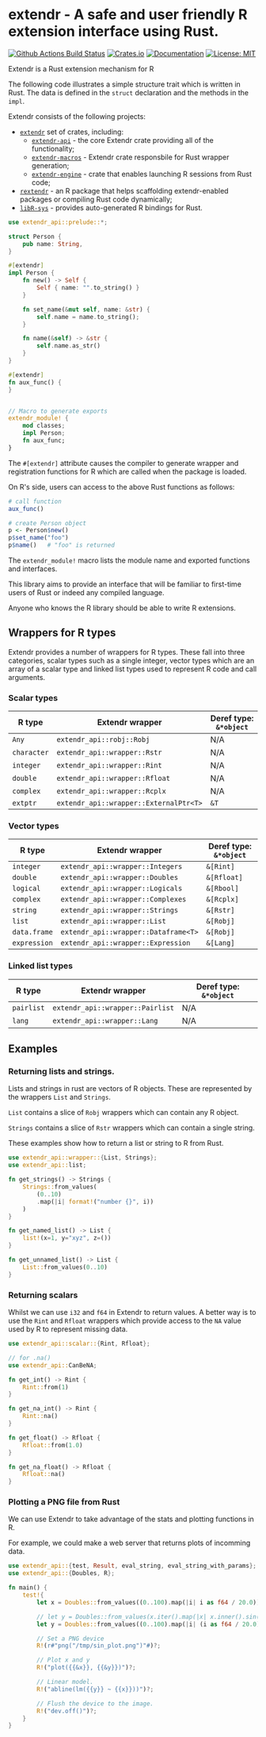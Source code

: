 # extendr - A safe and user friendly R extension interface using Rust.

[![Github Actions Build Status](https://github.com/extendr/extendr/workflows/Tests/badge.svg)](https://github.com/extendr/extendr/actions)
[![Crates.io](https://img.shields.io/crates/v/extendr-api.svg)](https://crates.io/crates/extendr-api)
[![Documentation](https://docs.rs/extendr-api/badge.svg)](https://docs.rs/extendr-api)
[![License: MIT](https://img.shields.io/badge/License-MIT-yellow.svg)](https://opensource.org/licenses/MIT)

Extendr is a Rust extension mechanism for R

The following code illustrates a simple structure trait
which is written in Rust. The data is defined in the `struct`
declaration and the methods in the `impl`.

Extendr consists of the following projects:

* [`extendr`](https://extendr.github.io/extendr) set of crates, including:
  * [`extendr-api`](https://extendr.github.io/extendr/extendr_api) - the core Extendr crate providing all of the functionality;
  * [`extendr-macros`](https://extendr.github.io/extendr/extendr_macros) - Extendr crate responsbile for Rust wrapper generation;
  * [`extendr-engine`](https://extendr.github.io/extendr/extendr_engine) - crate that enables launching R sessions from Rust code;
* [`rextendr`](https://extendr.github.io/rextendr) - an R package that helps scaffolding extendr-enabled packages or compiling Rust code dynamically;
* [`libR-sys`](https://extendr.github.io/libR-sys/libR_sys) - provides auto-generated R bindings for Rust.

```rust
use extendr_api::prelude::*;

struct Person {
    pub name: String,
}

#[extendr]
impl Person {
    fn new() -> Self {
        Self { name: "".to_string() }
    }

    fn set_name(&mut self, name: &str) {
        self.name = name.to_string();
    }

    fn name(&self) -> &str {
        self.name.as_str()
    }
}

#[extendr]
fn aux_func() {
}


// Macro to generate exports
extendr_module! {
    mod classes;
    impl Person;
    fn aux_func;
}
```

The `#[extendr]` attribute causes the compiler to generate
wrapper and registration functions for R which are called
when the package is loaded.

On R's side, users can access to the above Rust functions as follows:

``` r
# call function
aux_func()

# create Person object
p <- Person$new()
p$set_name("foo")
p$name()   # "foo" is returned
```

The `extendr_module!` macro lists the module name and exported functions
and interfaces.

This library aims to provide an interface that will be familiar to
first-time users of Rust or indeed any compiled language.

Anyone who knows the R library should be able to write R extensions.

## Wrappers for R types

Extendr provides a number of wrappers for R types. These fall into
three categories, scalar types such as a single integer, vector
types which are an array of a scalar type and linked list
types used to represent R code and call arguments.

### Scalar types

R type|Extendr wrapper|Deref type: `&*object`
------|---------------|----------------------
`Any`|`extendr_api::robj::Robj`|N/A
`character`|`extendr_api::wrapper::Rstr`|N/A
`integer`|`extendr_api::wrapper::Rint`|N/A
`double`|`extendr_api::wrapper::Rfloat`|N/A
`complex`|`extendr_api::wrapper::Rcplx`|N/A
`extptr`|`extendr_api::wrapper::ExternalPtr<T>`|`&T`

### Vector types

R type|Extendr wrapper|Deref type: `&*object`
------|---------------|----------------------
`integer`|`extendr_api::wrapper::Integers`|`&[Rint]`
`double`|`extendr_api::wrapper::Doubles`|`&[Rfloat]`
`logical`|`extendr_api::wrapper::Logicals`|`&[Rbool]`
`complex`|`extendr_api::wrapper::Complexes`|`&[Rcplx]`
`string`|`extendr_api::wrapper::Strings`|`&[Rstr]`
`list`|`extendr_api::wrapper::List`|`&[Robj]`
`data.frame`|`extendr_api::wrapper::Dataframe<T>`|`&[Robj]`
`expression`|`extendr_api::wrapper::Expression`|`&[Lang]`

### Linked list types

R type|Extendr wrapper|Deref type: `&*object`
------|---------------|----------------------
`pairlist`|`extendr_api::wrapper::Pairlist`|N/A
`lang`|`extendr_api::wrapper::Lang`|N/A

## Examples

### Returning lists and strings.

Lists and strings in rust are vectors of R objects.
These are represented by the wrappers `List` and `Strings`.

`List` contains a slice of `Robj` wrappers which can contain
any R object.

`Strings` contains a slice of `Rstr` wrappers which can
contain a single string.

These examples show how to return a list or string to
R from Rust.

```rust
use extendr_api::wrapper::{List, Strings};
use extendr_api::list;

fn get_strings() -> Strings {
    Strings::from_values(
        (0..10)
        .map(|i| format!("number {}", i))
    )
}

fn get_named_list() -> List {
    list!(x=1, y="xyz", z=())
}

fn get_unnamed_list() -> List {
    List::from_values(0..10)
}
```

### Returning scalars

Whilst we can use `i32` and `f64` in Extendr to return values.
A better way is to use the `Rint` and `Rfloat` wrappers which
provide access to the `NA` value used by R to represent missing
data.

```rust
use extendr_api::scalar::{Rint, Rfloat};

// for .na()
use extendr_api::CanBeNA;

fn get_int() -> Rint {
    Rint::from(1)
}

fn get_na_int() -> Rint {
    Rint::na()
}

fn get_float() -> Rfloat {
    Rfloat::from(1.0)
}

fn get_na_float() -> Rfloat {
    Rfloat::na()
}
```

### Plotting a PNG file from Rust

We can use Extendr to take advantage of the stats and plotting functions
in R.

For example, we could make a web server that returns plots of incomming data.

```rust
use extendr_api::{test, Result, eval_string, eval_string_with_params};
use extendr_api::{Doubles, R};

fn main() {
    test!{
        let x = Doubles::from_values((0..100).map(|i| i as f64 / 20.0));

        // let y = Doubles::from_values(x.iter().map(|x| x.inner().sin()));
        let y = Doubles::from_values((0..100).map(|i| (i as f64 / 20.0).sin()));

        // Set a PNG device
        R!(r#"png("/tmp/sin_plot.png")"#)?;

        // Plot x and y
        R!("plot({{&x}}, {{&y}})")?;

        // Linear model.
        R!("abline(lm({{y}} ~ {{x}}))")?;

        // Flush the device to the image.
        R!("dev.off()")?;
    }
}

```
